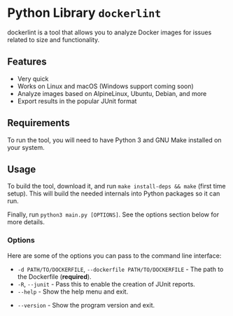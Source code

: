 # Python Library `dockerlint`

dockerlint is a tool that allows you to analyze Docker images for issues related to size and functionality.

## Features

* Very quick
* Works on Linux and macOS (Windows support coming soon)
* Analyze images based on AlpineLinux, Ubuntu, Debian, and more
* Export results in the popular JUnit format

## Requirements

To run the tool, you will need to have Python 3 and GNU Make installed on your system.

## Usage

To build the tool, download it, and run `make install-deps && make` (first time setup).
This will build the needed internals into Python packages so it can run.

Finally, run `python3 main.py [OPTIONS]`. See the options section below for more details.

### Options

Here are some of the options you can pass to the command line interface:

* `-d PATH/TO/DOCKERFILE`, `--dockerfile PATH/TO/DOCKERFILE` - The path to the Dockerfile (**required**).
* `-R`, `--junit` - Pass this to enable the creation of JUnit reports.
* `--help` - Show the help menu and exit.
- `--version` - Show the program version and exit.

